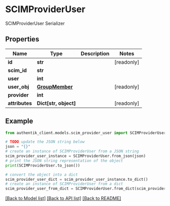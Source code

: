 # SCIMProviderUser

SCIMProviderUser Serializer

## Properties

Name | Type | Description | Notes
------------ | ------------- | ------------- | -------------
**id** | **str** |  | [readonly] 
**scim_id** | **str** |  | 
**user** | **int** |  | 
**user_obj** | [**GroupMember**](GroupMember.md) |  | [readonly] 
**provider** | **int** |  | 
**attributes** | **Dict[str, object]** |  | [readonly] 

## Example

```python
from authentik_client.models.scim_provider_user import SCIMProviderUser

# TODO update the JSON string below
json = "{}"
# create an instance of SCIMProviderUser from a JSON string
scim_provider_user_instance = SCIMProviderUser.from_json(json)
# print the JSON string representation of the object
print(SCIMProviderUser.to_json())

# convert the object into a dict
scim_provider_user_dict = scim_provider_user_instance.to_dict()
# create an instance of SCIMProviderUser from a dict
scim_provider_user_from_dict = SCIMProviderUser.from_dict(scim_provider_user_dict)
```
[[Back to Model list]](../README.md#documentation-for-models) [[Back to API list]](../README.md#documentation-for-api-endpoints) [[Back to README]](../README.md)


